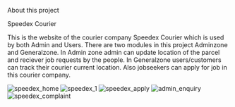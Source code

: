 About this project

   Speedex Courier
   
   This is the website of the courier company Speedex Courier which is used by both Admin and Users. There are two modules in this project Adminzone and Generalzone.
   In Admin zone admin can update location of the parcel and reciever job requests by the people.
   In Generalzone users/customers can track their courier current location. Also jobseekers can apply for job in this courier company.
   
 ![speedex_home](https://user-images.githubusercontent.com/72388322/120884655-f7d30200-c601-11eb-86fa-3044a08a4df8.png)
![speedex_1](https://user-images.githubusercontent.com/72388322/120884661-03262d80-c602-11eb-9659-7342ba88993c.png)
![speedex_apply](https://user-images.githubusercontent.com/72388322/120884774-d6264a80-c602-11eb-9bb4-ec342518808f.png)
![admin_enquiry](https://user-images.githubusercontent.com/72388322/120884777-db839500-c602-11eb-8c9c-be8ea98565d7.png)
![speedex_complaint](https://user-images.githubusercontent.com/72388322/120884782-e1797600-c602-11eb-812c-e9e028d86cc9.png)


